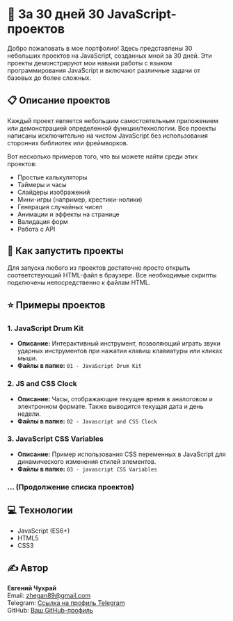 # 🎨 За 30 дней 30 JavaScript-проектов

Добро пожаловать в мое портфолио! Здесь представлены 30 небольших проектов на JavaScript, созданных мной за 30 дней. Эти проекты демонстрируют мои навыки работы с языком программирования JavaScript и включают различные задачи от базовых до более сложных.

## 📋 Описание проектов

Каждый проект является небольшим самостоятельным приложением или демонстрацией определенной функции/технологии. Все проекты написаны исключительно на чистом JavaScript без использования сторонних библиотек или фреймворков.

Вот несколько примеров того, что вы можете найти среди этих проектов:

- Простые калькуляторы
- Таймеры и часы
- Слайдеры изображений
- Мини-игры (например, крестики-нолики)
- Генерация случайных чисел
- Анимации и эффекты на странице
- Валидация форм
- Работа с API

## 🚀 Как запустить проекты

Для запуска любого из проектов достаточно просто открыть соответствующий HTML-файл в браузере. Все необходимые скрипты подключены непосредственно к файлам HTML.

## ⭐ Примеры проектов

### 1. **JavaScript Drum Kit**

- **Описание:** Интерактивный инструмент, позволяющий играть звуки ударных инструментов при нажатии клавиш клавиатуры или кликах мыши.
- **Файлы в папке:** `01 - JavaScript Drum Kit`

### 2. **JS and CSS Clock**

- **Описание:** Часы, отображающие текущее время в аналоговом и электронном формате. Также выводится текущая дата и день недели.
- **Файлы в папке:** `02 - Javascript and CSS Clock`

### 3. **JavaScript CSS Variables**

- **Описание:** Пример использования CSS переменных в JavaScript для динамического изменения стилей элементов.
- **Файлы в папке:** `03 - javascript CSS Variables`

### ... (Продолжение списка проектов)

## 💻 Технологии

- JavaScript (ES6+)
- HTML5
- CSS3

## ✍️ Автор

**Евгений Чухрай**  
Email: zhegan89@gmail.com <br>
Telegram: [Ссылка на профиль Telegram](https://t.me/xjekakz) <br>
GitHub: [Ваш GitHub-профиль](https://github.com/Jake-015kz)
